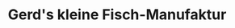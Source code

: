 ---
title: "Gerd's kleine Fisch-Manufaktur"
url: /beckum/gerds-kleine-fisch-manufaktur/
shop: Fisch
---